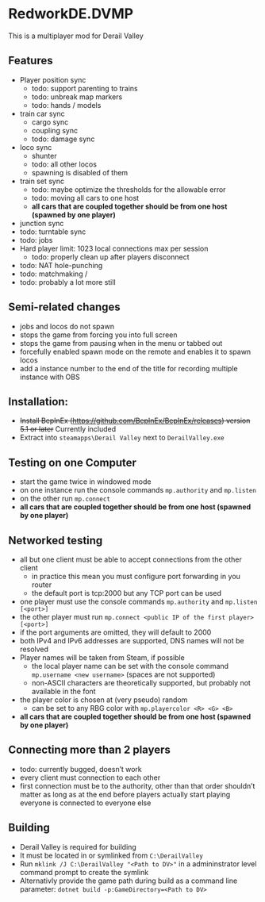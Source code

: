 # RedworkDE.DVMP
This is a multiplayer mod for Derail Valley

## Features
- Player position sync
  - todo: support parenting to trains
  - todo: unbreak map markers
  - todo: hands / models
- train car sync
  - cargo sync
  - coupling sync
  - todo: damage sync
- loco sync
  - shunter
  - todo: all other locos
  - spawning is disabled of them
- train set sync
  - todo: maybe optimize the thresholds for the allowable error
  - todo: moving all cars to one host
  - **all cars that are coupled together should be from one host (spawned by one player)**
- junction sync
- todo: turntable sync
- todo: jobs
- Hard player limit: 1023 local connections max per session
  - todo: properly clean up after players disconnect
- todo: NAT hole-punching
- todo: matchmaking / 
- todo: probably a lot more still

## Semi-related changes
- jobs and locos do not spawn
- stops the game from forcing you into full screen
- stops the game from pausing when in the menu or tabbed out
- forcefully enabled spawn mode on the remote and enables it to spawn locos
- add a instance number to the end of the title for recording multiple instance with OBS

## Installation: 
- ~~Install BepInEx (https://github.com/BepInEx/BepInEx/releases) version 5.1 or later~~ Currently included
- Extract into `steamapps\Derail Valley` next to `DerailValley.exe`

## Testing on one Computer
- start the game twice in windowed mode
- on one instance run the console commands `mp.authority` and `mp.listen`
- on the other run `mp.connect`
- **all cars that are coupled together should be from one host (spawned by one player)**

## Networked testing
- all but one client must be able to accept connections from the other client
  - in practice this mean you must configure port forwarding in you router
  - the default port is tcp:2000 but any TCP port can be used
- one player must use the console commands `mp.authority` and `mp.listen [<port>]`
- the other player must run `mp.connect <public IP of the first player> [<port>]`
- if the port arguments are omitted, they will default to 2000
- both IPv4 and IPv6 addresses are supported, DNS names will not be resolved
- Player names will be taken from Steam, if possible
  - the local player name can be set with the console command `mp.username <new username>` (spaces are not supported)
  - non-ASCII characters are theoretically supported, but probably not available in the font
- the player color is chosen at (very pseudo) random
  - can be set to any RBG color with `mp.playercolor <R> <G> <B>`
- **all cars that are coupled together should be from one host (spawned by one player)**

## Connecting more than 2 players
- todo: currently bugged, doesn’t work
- every client must connection to each other
- first connection  must be to the authority, other than that order shouldn’t matter as long as at the end before players actually start playing everyone is connected to everyone else

## Building
- Derail Valley is required for building
- It must be located in or symlinked from `C:\DerailValley`
- Run `mklink /J C:\DerailValley "<Path to DV>"` in a admininstrator level command prompt to create the symlink
- Alternativly provide the game path during build as a command line parameter: `dotnet build -p:GameDirectory=<Path to DV>`
